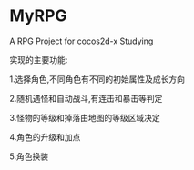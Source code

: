MyRPG
=====

A RPG Project for cocos2d-x Studying

实现的主要功能:

1.选择角色,不同角色有不同的初始属性及成长方向

2.随机遇怪和自动战斗,有连击和暴击等判定

3.怪物的等级和掉落由地图的等级区域决定

4.角色的升级和加点

5.角色换装
